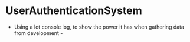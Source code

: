 # UserAuthenticationSystem #
- Using a lot console log, to show the power it has when gathering data from development -
